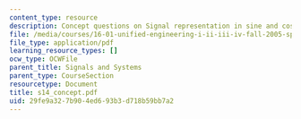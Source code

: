 ```yaml
---
content_type: resource
description: Concept questions on Signal representation in sine and cosines.
file: /media/courses/16-01-unified-engineering-i-ii-iii-iv-fall-2005-spring-2006/29fe9a327b904ed693b3d718b59bb7a2_s14_concept.pdf
file_type: application/pdf
learning_resource_types: []
ocw_type: OCWFile
parent_title: Signals and Systems
parent_type: CourseSection
resourcetype: Document
title: s14_concept.pdf
uid: 29fe9a32-7b90-4ed6-93b3-d718b59bb7a2
---
```

